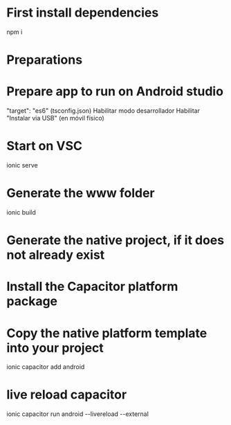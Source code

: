 # First install dependencies
npm i

# Preparations
# Prepare app to run on Android studio
"target": "es6" (tsconfig.json)
Habilitar modo desarrollador
Habilitar "Instalar via USB" (en móvil físico)

# Start on VSC
ionic serve

# Generate the www folder
ionic build

# Generate the native project, if it does not already exist
  # Install the Capacitor platform package
  # Copy the native platform template into your project
ionic capacitor add android

# live reload capacitor
ionic capacitor run android --livereload --external